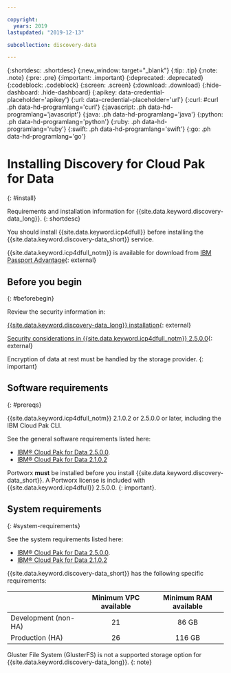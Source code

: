 ```yaml
---

copyright:
  years: 2019
lastupdated: "2019-12-13"

subcollection: discovery-data

---
```


{:shortdesc: .shortdesc}
{:new_window: target="_blank"}
{:tip: .tip}
{:note: .note}
{:pre: .pre}
{:important: .important}
{:deprecated: .deprecated}
{:codeblock: .codeblock}
{:screen: .screen}
{:download: .download}
{:hide-dashboard: .hide-dashboard}
{:apikey: data-credential-placeholder='apikey'} 
{:url: data-credential-placeholder='url'}
{:curl: #curl .ph data-hd-programlang='curl'}
{:javascript: .ph data-hd-programlang='javascript'}
{:java: .ph data-hd-programlang='java'}
{:python: .ph data-hd-programlang='python'}
{:ruby: .ph data-hd-programlang='ruby'}
{:swift: .ph data-hd-programlang='swift'}
{:go: .ph data-hd-programlang='go'}


# Installing Discovery for Cloud Pak for Data
{: #install}

Requirements and installation information for {{site.data.keyword.discovery-data_long}}.
{: shortdesc}

You should install {{site.data.keyword.icp4dfull}} before installing the {{site.data.keyword.discovery-data_short}} service.

{{site.data.keyword.icp4dfull_notm}} is available for download from [IBM Passport Advantage](https://www.ibm.com/software/passportadvantage/){: external} 


## Before you begin
{: #beforebegin}

Review the security information in:

[{{site.data.keyword.discovery-data_long}} installation](https://www.ibm.com/support/knowledgecenter/SSQNUZ_2.5.0/cpd/svc/watson/discovery-install.html){: external}

[Security considerations in {{site.data.keyword.icp4dfull_notm}} 2.5.0.0](https://www.ibm.com/support/knowledgecenter/SSQNUZ_2.5.0/cpd/plan/security.html){: external}

Encryption of data at rest must be handled by the storage provider.
{: important}

## Software requirements
{: #prereqs}

{{site.data.keyword.icp4dfull_notm}} 2.1.0.2 or 2.5.0.0 or later, including the IBM Cloud Pak CLI.

See the general software requirements listed here:

  -  [IBM® Cloud Pak for Data 2.5.0.0](https://www.ibm.com/support/knowledgecenter/SSQNUZ_2.5.0/cpd/plan/rhos-reqs.html#rhos-reqs__software). 
  -  [IBM® Cloud Pak for Data 2.1.0.2](https://www.ibm.com/support/knowledgecenter/SSQNUZ_2.1.0/com.ibm.icpdata.doc/zen/install/preinstall-overview.html)
 

Portworx **must** be installed before you install {{site.data.keyword.discovery-data_short}}. A Portworx license is included with {{site.data.keyword.icp4dfull}} 2.5.0.0.
{: important}.

## System requirements
{: #system-requirements}

See the system requirements listed here:

  -  [IBM® Cloud Pak for Data 2.5.0.0](https://www.ibm.com/support/knowledgecenter/SSQNUZ_2.5.0/cpd/plan/rhos-reqs.html). 
  -  [IBM® Cloud Pak for Data 2.1.0.2](https://www.ibm.com/support/knowledgecenter/SSQNUZ_2.1.0/com.ibm.icpdata.doc/zen/install/preinstall-overview.html)

{{site.data.keyword.discovery-data_short}} has the following specific requirements:

|                      | Minimum VPC available | Minimum RAM available |
|----------------------|:---------------------:|:---------------------:|
| Development (non-HA) | 21                    | 86 GB                 |
| Production (HA)      | 26                    | 116 GB                |

Gluster File System (GlusterFS) is not a supported storage option for {{site.data.keyword.discovery-data_long}}.
{: note}
